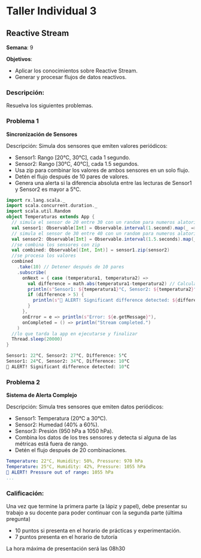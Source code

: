 # Taller Individual  3
## Reactive Stream

**Semana**: 9

**Objetivos**:

- Aplicar los conocimientos sobre Reactive Stream.
- Generar y procesar flujos de datos reactivos.

### Descripción:

Resuelva los siguientes problemas.

### Problema 1
**Sincronización de Sensores**

Descripción: Simula dos sensores que emiten valores periódicos:

- Sensor1: Rango [20°C, 30°C], cada 1 segundo.
- Sensor2: Rango [30°C, 40°C], cada 1.5 segundos.
- Usa zip para combinar los valores de ambos sensores en un solo flujo.
- Detén el flujo después de 10 pares de valores.
- Genera una alerta si la diferencia absoluta entre las lecturas de Sensor1 y Sensor2 es mayor a 5°C.
```scala
import rx.lang.scala._
import scala.concurrent.duration._
import scala.util.Random
object Temperaturas extends App {
  // simula el sensor de 20 entre 30 con un random para numeros alatorios
  val sensor1: Observable[Int] = Observable.interval(1.second).map(_ => 20 + Random.nextInt(10)) //20 a 30 grados
  // simula el sensor de 30 entre 40 con un random para numeros alatorios
  val sensor2: Observable[Int] = Observable.interval(1.5.seconds).map(_ => 30 + Random.nextInt(10)) //30 a 40 grados
  //se combina los sensores con zip
  val combined: Observable[(Int, Int)] = sensor1.zip(sensor2)
  //se procesa los valores
  combined
    .take(10) // Detener después de 10 pares
    .subscribe(
      onNext = { case (temperatura1, temperatura2) =>
        val difference = math.abs(temperatura1-temperatura2) // Calcular la diferencia
        println(s"Sensor1: ${temperatura1}°C, Sensor2: ${temperatura2}°C, Difference: ${difference}°C")
        if (difference > 5) {
          println(s"🚨 ALERT! Significant difference detected: ${difference}°C")
        }
      },
      onError = e => println(s"Error: ${e.getMessage}"),
      onCompleted = () => println("Stream completed.")
    )
  //lo que tarda la app en ejecutarse y finalizar
  Thread.sleep(20000)
}

```
```mathematica
Sensor1: 22°C, Sensor2: 27°C, Difference: 5°C
Sensor1: 24°C, Sensor2: 34°C, Difference: 10°C
🚨 ALERT! Significant difference detected: 10°C
```

### Problema 2
**Sistema de Alerta Complejo**

Descripción: Simula tres sensores que emiten datos periódicos:

- Sensor1: Temperatura (20°C a 30°C).
- Sensor2: Humedad (40% a 60%).
- Sensor3: Presión (950 hPa a 1050 hPa).
- Combina los datos de los tres sensores y detecta si alguna de las métricas está fuera de rango.
- Detén el flujo después de 20 combinaciones.

```yaml
Temperature: 22°C, Humidity: 50%, Pressure: 970 hPa
Temperature: 25°C, Humidity: 42%, Pressure: 1055 hPa
🚨 ALERT! Pressure out of range: 1055 hPa
...
```

### Calificación:

Una vez que termine la primera parte (a lápiz y papel), debe presentar su trabajo a su docente para poder continuar con la segunda parte (última pregunta)

- 10 puntos si presenta en el horario de prácticas y experimentación.
- 7 puntos presenta en el horario de tutoría

La hora máxima de presentación será las 08h30
